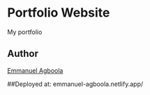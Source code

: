 # Portfolio Website
My portfolio
## Author

[Emmanuel Agboola](https://twitter.com/Tom_Agboola)

##Deployed at:
emmanuel-agboola.netlify.app/
